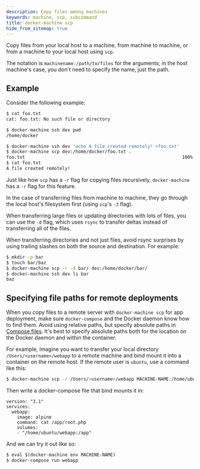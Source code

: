 ```yaml
---
description: Copy files among machines
keywords: machine, scp, subcommand
title: docker-machine scp
hide_from_sitemap: true
---
```


Copy files from your local host to a machine, from machine to machine, or from a
machine to your local host using `scp`.

The notation is `machinename:/path/to/files` for the arguments; in the host
machine's case, you don't need to specify the name, just the path.

## Example

Consider the following example:

```bash
$ cat foo.txt
cat: foo.txt: No such file or directory

$ docker-machine ssh dev pwd
/home/docker

$ docker-machine ssh dev 'echo A file created remotely! >foo.txt'
$ docker-machine scp dev:/home/docker/foo.txt .
foo.txt                                                           100%   28     0.0KB/s   00:00
$ cat foo.txt
A file created remotely!
```

Just like how `scp` has a `-r` flag for copying files recursively,
`docker-machine` has a `-r` flag for this feature.

In the case of transferring files from machine to machine,
they go through the local host's filesystem first (using `scp`'s `-3` flag).

When transferring large files or updating directories with lots of files,
you can use the `-d` flag, which uses `rsync` to transfer deltas instead of
transferring all of the files.

When transferring directories and not just files, avoid rsync surprises
by using trailing slashes on both the source and destination. For example:

```bash
$ mkdir -p bar
$ touch bar/baz
$ docker-machine scp -r -d bar/ dev:/home/docker/bar/
$ docker-machine ssh dev ls bar
baz
```

## Specifying file paths for remote deployments

When you copy files to a remote server with `docker-machine scp` for app
deployment, make sure `docker-compose` and the Docker daemon know how to find
them. Avoid using relative paths, but specify absolute paths in
[Compose files](../../compose/compose-file/index.md). It's best to specify absolute
paths both for the location on the Docker daemon and within the container.

For example, imagine you want to transfer your local directory
`/Users/<username>/webapp` to a remote machine and bind mount it into a
container on the remote host. If the remote user is `ubuntu`, use a command like
this:

```bash
$ docker-machine scp -r /Users/<username>/webapp MACHINE-NAME:/home/ubuntu/webapp
```

Then write a docker-compose file that bind mounts it in:

```none
version: "3.1"
services:
  webapp:
    image: alpine
    command: cat /app/root.php
    volumes:
    - "/home/ubuntu/webapp:/app"
```

And we can try it out like so:

```bash
$ eval $(docker-machine env MACHINE-NAME)
$ docker-compose run webapp
```
